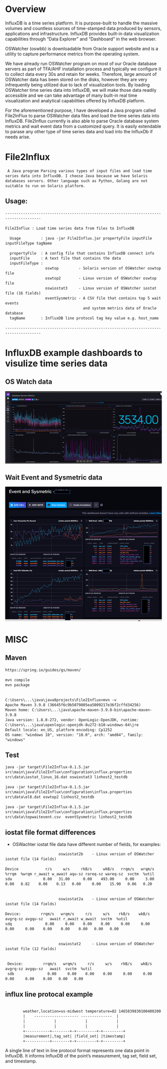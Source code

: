 # Overview

InfluxDB is a time series platform. It is purpose-built to handle the massive volumes and countless sources of time-stamped data produced by sensors, applications and infrastructure. InfluxDB provides built-in data visualization capabilities through “Data Explorer” and “Dashboard” in the web browser.

OSWatcher (oswbb) is downloadable from Oracle support website and is a utility to capture performance metrics from the operating system.

We have already run OSWatcher program on most of our Oracle database servers as part of TFA/AHF installation process and typically we configure it to collect data every 30s and retain for weeks. Therefore, large amount of OSWatcher data has been stored on the disks, however they are very infrequently being utilized due to lack of visualization tools. By loading OSWatcher time series data into InfluxDB, we will make those data readily accessible and we can take advantage of many built-in real time visualization and analytical capabilities offered by InfluxDB platform.

For the aforementioned purpose, I have developed a Java program called File2InFlux to parse OSWatcher data files and load the time series data into InfluxDB. File2Influx currently is also able to parse Oracle database system metrics and wait event data from a customized query. It is easily extendable to parase any other type of time series data and load into the InfluxDb if needs arise.   




# File2Influx 

     A Java program Parsing various types of input files and load time series data into InfluxDB. I choose Java because we have Solaris databases servers. Other language such as Python, Golang are not suitable to run on Solaris platform. 


## Usage:




```
--------------------------------------------------------------------------------------

File2Influx : Load time series data from files to InfluxDB

  Usage         : java -jar File2Influx.jar propertyFile inputFile inputFileType tagName

  propertyFile  : A config file that contains InfluxDB connect info
  inputFile     : A text file that contains the data
  inputFileType :
                  oswtop         - Solaris version of OSWatcher oswtop file
                  oswtop2        - Linux version of OSWatcher oswtop file
                  oswiostat3     - Linux version of OSWatcher iostat file (16 fields)
                  eventSysmetric - A CSV file that contains top 5 wait events
                                   and system metrics data of Oracle database
  tagName       : InfluxDB line protocol tag key value e.g. host_name

--------------------------------------------------------------------------------------

```


# InfluxDB example dashboards to visulize time series data


## OS Watch data 

![Alt text](/File2Influx/img/osw.png "OS Watcher Dashbaord")

## Wait Event and Sysmetric data

![Alt text](/File2Influx/img/event.png "Wait Event and Sysmtric Dashbaord")



# MISC

## Maven


    https://spring.io/guides/gs/maven/

    mvn compile
    mvn package


    C:\Users\...\java\java8projects\File2Influx>mvn -v
    Apache Maven 3.9.8 (36645f6c9b5079805ea5009217e36f2cffd34256)
    Maven home: C:\Users\...\java\apache-maven-3.9.8-bin\apache-maven-3.9.8
    Java version: 1.8.0-272, vendor: OpenLogic-OpenJDK, runtime: C:\Users\...\java\openlogic-openjdk-8u272-b10-windows-64\jre
    Default locale: en_US, platform encoding: Cp1252
    OS name: "windows 10", version: "10.0", arch: "amd64", family: "windows"

## Test 


    java -jar target\File2Influx-0.1.5.jar src\main\java\File2Influx\configuration\influx.properties src\data\iostat_linux_16.dat oswiostat3 linhost2_testdb

    java -jar target\File2Influx-0.1.5.jar src\main\java\File2Influx\configuration\influx.properties src\data\el8.dat oswtop2 linhost2_testdb

    java -jar target\File2Influx-0.1.5.jar src\main\java\File2Influx\configuration\influx.properties src\data\topwaitevent.csv  eventSysmetric linhost2_testdb

## iostat file format differences

   * OSWachter iostat file data have different number of fields, for examples:

```
                        oswiostat2b    - Linux version of OSWatcher iostat file (14 fields)

Device            r/s     w/s     rkB/s     wkB/s   rrqm/s   wrqm/s  %rrqm  %wrqm r_await w_await aqu-sz rareq-sz wareq-sz  svctm  %util
sda              0.00   31.00      0.00    493.00     0.00     3.00   0.00   8.82    0.00    0.13   0.00     0.00    15.90   0.06   0.20


                        oswiostat2a    - Linux version of OSWatcher iostat file (14 fields)

Device:         rrqm/s   wrqm/s     r/s     w/s    rkB/s    wkB/s avgrq-sz avgqu-sz   await r_await w_await  svctm  %util
sdq               0.00     0.00    0.00    0.00     0.00     0.00     0.00     0.00    0.00    0.00    0.00   0.00   0.00


                        oswiostat2     - Linux version of OSWatcher iostat file (12 fields)


 Device:         rrqm/s   wrqm/s     r/s     w/s    rkB/s    wkB/s avgrq-sz avgqu-sz   await  svctm  %util
 sdb               0.00     0.00    0.00    0.00     0.00     0.00     0.00     0.00    0.00   0.00   0.00
 ```




## influx line protocal example


```

        weather,location=us-midwest temperature=82 1465839830100400200
        |    -------------------- --------------  |
        |             |             |             |
        |             |             |             |
        +-----------+--------+-+---------+-+---------+
        |measurement|,tag_set| |field_set| |timestamp|
        +-----------+--------+-+---------+-+---------+

```


A single line of text in line protocol format represents one data point in InfluxDB. It informs InfluxDB of the point’s measurement, tag set, field set, and timestamp.
